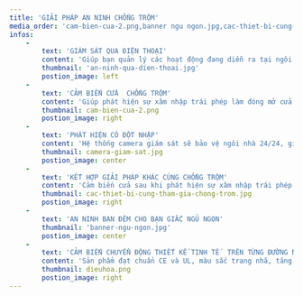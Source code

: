 ```yaml
---
title: 'GIẢI PHÁP AN NINH CHỐNG TRỘM'
media_order: 'cam-bien-cua-2.png,banner ngu ngon.jpg,cac-thiet-bi-cung-tham-gia-chong-trom.jpg,camera-giam-sat.jpg,an ninh qua dien thoai.jpg,dieuhoa.png'
infos:
    -
        text: 'GIÁM SÁT QUA ĐIỆN THOẠI'
        content: 'Giúp bạn quản lý các hoạt động đang diễn ra tại ngôi nhà của mình mọi lúc mọi nơi chỉ với chiếc smartphone nhỏ gọn trên tay.'
        thumbnail: 'an-ninh-qua-dien-thoai.jpg'
        postion_image: left
    -
        text: 'CẢM BIẾN CỬA  CHỐNG TRỘM'
        content: 'Giúp phát hiện sự xâm nhập trái phép làm đóng mở cửa và kích hoạt thiết bị cảnh báo đồng thời sẽ báo tín hiệu về điện thoại hoặc máy tính bảng để người dùng biết và có những biện pháp xử lí phù hợp.'
        thumbnail: cam-bien-cua-2.png
        postion_image: right
    -
        text: 'PHÁT HIỆN CÓ ĐỘT NHẬP'
        content: 'Hệ thống camera giám sát sẽ bảo vệ ngôi nhà 24/24, giúp bạn phát hiện nhanh những hành động, dấu hiệu lạ xung quanh ngôi nhà.'
        thumbnail: camera-giam-sat.jpg
        postion_image: center
    -
        text: 'KẾT HỢP GIẢI PHÁP KHÁC CÙNG CHỐNG TRỘM'
        content: 'Cảm biến cửa sau khi phát hiện sự xâm nhập trái phép sẽ kích hoạt các thiết bị cảnh báo như: còi hú, đèn chiếu sáng,… và gửi cảnh báo đến điện thoại hoặc gmail của bạn.'
        thumbnail: cac-thiet-bi-cung-tham-gia-chong-trom.jpg
        postion_image: right
    -
        text: 'AN NINH BAN ĐÊM CHO BẠN GIẤC NGỦ NGON'
        thumbnail: 'banner-ngu-ngon.jpg'
        postion_image: center
    -
        text: 'CẢM BIẾN CHUYỂN ĐỘNG THIẾT KẾ TINH TẾ  TRÊN TỪNG ĐƯỜNG NÉT'
        content: 'Sản phẩm đạt chuẩn CE và UL, màu sắc trang nhã, tăng vẻ đẹp sang trọng, tinh tế cho ngôi nhà.'
        thumbnail: dieuhoa.png
        postion_image: right
---
```


